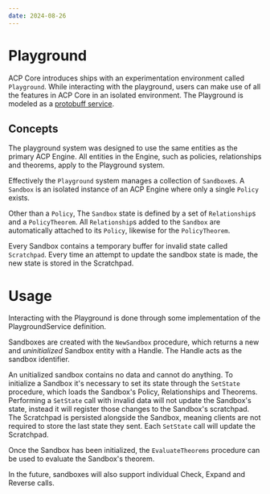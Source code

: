 ```yaml
---
date: 2024-08-26
---
```


# Playground

ACP Core introduces ships with an experimentation environment called `Playground`.
While interacting with the playground, users can make use of all the features in ACP Core in an isolated environment.
The Playground is modeled as a [protobuff service](../../proto/sourcenetwork/acp_core/playground.proto).

## Concepts

The playground system was designed to use the same entities as the primary ACP Engine.
All entities in the Engine, such as policies, relationships and theorems, apply to the Playground system.

Effectively the `Playground` system manages a collection of `Sandbox`es.
A `Sandbox` is an isolated instance of an ACP Engine where only a single `Policy` exists.

Other than a `Policy`, The `Sandbox` state is defined by a set of `Relationship`s and a `PolicyTheorem`.
All `Relationship`s added to the `Sandbox` are automatically attached to its `Policy`, likewise for the `PolicyTheorem`.

Every Sandbox contains a temporary buffer for invalid state called `Scratchpad`.
Every time an attempt to update the sandbox state is made, the new state is stored in the Scratchpad.

# Usage

Interacting with the Playground is done through some implementation of the PlaygroundService definition.

Sandboxes are created with the `NewSandbox` procedure, which returns a new and *uninitialized* Sandbox entity with a Handle.
The Handle acts as the sandbox identifier.

An unitialized sandbox contains no data and cannot do anything.
To initialize a Sandbox it's necessary to set its state through the `SetState` procedure, which loads the Sandbox's Policy, Relationships and Theorems.
Performing a `SetState` call with invalid data will not update the Sandbox's state, instead it will register those changes to the Sandbox's scratchpad.
The Scratchpad is persisted alongside the Sandbox, meaning clients are not required to store the last state they sent.
Each `SetState` call will update the Scratchpad.

Once the Sandbox has been initialized, the `EvaluateTheorems` procedure can be used to evaluate the Sandbox's theorem.

In the future, sandboxes will also support individual Check, Expand and Reverse calls.